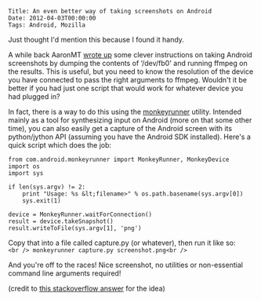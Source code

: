     Title: An even better way of taking screenshots on Android
    Date: 2012-04-03T00:00:00
    Tags: Android, Mozilla

Just thought I'd mention this because I found it handy.

A while back AaronMT [wrote up][1] some clever instructions on taking Android screenshots by dumping the contents of &#8216;/dev/fb0' and running ffmpeg on the results. This is useful, but you need to know the resolution of the device you have connected to pass the right arguments to ffmpeg. Wouldn't it be better if you had just one script that would work for whatever device you had plugged in?

In fact, there is a way to do this using the [monkeyrunner][2] utility. Intended mainly as a tool for synthesizing input on Android (more on that some other time), you can also easily get a capture of the Android screen with its python/jython API (assuming you have the Android SDK installed). Here's a quick script which does the job:

```
from com.android.monkeyrunner import MonkeyRunner, MonkeyDevice
import os
import sys

if len(sys.argv) != 2:
    print "Usage: %s &lt;filename>" % os.path.basename(sys.argv[0])
    sys.exit(1)

device = MonkeyRunner.waitForConnection()
result = device.takeSnapshot()
result.writeToFile(sys.argv[1], 'png')
```

Copy that into a file called capture.py (or whatever), then run it like so:  
`<br /> monkeyrunner capture.py screenshot.png<br /> `

And you're off to the races! Nice screenshot, no utilities or non-essential command line arguments required!

(credit to [this stackoverflow answer][3] for the idea)

[1]: http://aaronmt.com/?p=527
[2]: http://developer.android.com/guide/developing/tools/MonkeyRunner.html
[3]: http://stackoverflow.com/a/9311243/295132
